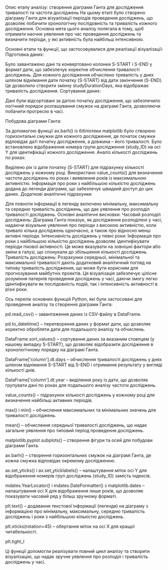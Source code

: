 Опис етапу аналізу: створення діаграми Ганта для дослідження тривалості та частоти досліджень
На цьому етапі було створено діаграму Ганта для візуалізації періодів проведення досліджень, що дозволяє побачити хронологічну послідовність та тривалість кожного дослідження. Основна мета цього аналізу полягала в тому, щоб отримати наочне уявлення про час проведення досліджень та визначити періоди, у які активність була найбільш інтенсивною.

Основні етапи та функції, що застосовувалися для реалізації візуалізації:
Підготовка даних:

Було завантажено дані та конвертовано колонки S-START і S-END у формат дати, що забезпечує коректне обчислення тривалості досліджень.
Для кожного дослідження обчислено тривалість у днях шляхом віднімання дати початку (S-START) від дати закінчення (S-END). Це дозволило створити змінну studyDurationDays, яка відображає тривалість дослідження.
Сортування даних:

Дані були відсортовані за датою початку дослідження, що забезпечило логічний порядок розташування смужок на діаграмі Ганта, дозволяючи побачити прогресію в часі.

Побудова діаграми Ганта:

За допомогою функції ax.barh() із бібліотеки matplotlib було створено горизонтальні смужки для кожного дослідження, де початок смужки відповідає даті початку дослідження, а довжина – його тривалості.
Було встановлено відображення номера групи дослідження (study_ID) на осі Y для ідентифікації кожного дослідження.
Аналіз кількості досліджень по роках:

Виділено рік із дати початку (S-START) для підрахунку кількості досліджень у кожному році.
Використано value_counts() для визначення частоти досліджень по роках і виявлення років із максимальною активністю.
Інформація про роки з найбільшою кількістю досліджень додана до легенди діаграми, що забезпечує швидкий доступ до цих даних.
Додаткові аналітичні підрахунки:

Для повноти інформації в легенду включено мінімальну, максимальну та середню тривалість досліджень, що дає уявлення про розподіл тривалості досліджень.
Основні аналітичні висновки:
Часовий розподіл досліджень: Діаграма Ганта показує, як дослідження розподілені у часі, надаючи візуальне уявлення про періоди з високою активністю, коли тривало кілька досліджень одночасно, а також про відносно менш активні періоди.
Інтенсивність досліджень у певні роки: Інформація про роки з найбільшою кількістю досліджень дозволяє ідентифікувати періоди пікової активності. Це може вказувати на зовнішні фактори або зміни в галузі, що спонукали до збільшення кількості досліджень.
Тривалість досліджень: Розрахунки середньої, мінімальної та максимальної тривалості дають додатковий аналітичний погляд на типову тривалість дослідження, що може бути корисним для прогнозування майбутніх проектів.
Ця візуалізація забезпечує цілісне розуміння патернів проведення досліджень у часі, даючи змогу легко ідентифікувати як послідовність подій, так і інтенсивність активності в різні роки.

Ось перелік основних функцій Python, які були застосовані для проведення аналізу та створення діаграми Ганта:

pd.read_csv() – завантаження даних із CSV-файлу в DataFrame.

pd.to_datetime() – перетворення даних у формат дати, що дозволяє коректно обробляти дати для подальшого аналізу та обчислень.

DataFrame.sort_values() – сортування даних за вказаним стовпцем (у нашому випадку S-START), що дозволяє відобразити дослідження в хронологічному порядку на діаграмі Ганта.

DataFrame['column'].dt.days – обчислення тривалості досліджень у днях шляхом віднімання S-START від S-END і отримання результату у вигляді кількості днів.

DataFrame['column'].dt.year – виділення року із дати, що дозволяє групувати дані по роках для подальшого аналізу частоти досліджень.

value_counts() – підрахунок кількості досліджень у кожному році для визначення найбільш активних періодів.

max() і min() – обчислення максимальних та мінімальних значень для тривалості досліджень.

mean() – обчислення середньої тривалості досліджень, що надає загальне уявлення про типовий період проведення досліджень.

matplotlib.pyplot.subplots() – створення фігури та осей для побудови діаграми Ганта.

ax.barh() – створення горизонтальних смужок на діаграмі Ганта, де кожна смужка відповідає окремому дослідженню.

ax.set_yticks() і ax.set_yticklabels() – налаштування міток осі Y для відображення номерів груп досліджень (study_ID) замість індексів.

mdates.YearLocator() і mdates.DateFormatter() з matplotlib.dates – налаштування осі X для відображення лише років, що дозволяє показувати часовий ряд у більш зручному форматі.

plt.text() – додавання текстової інформації (легенди) на діаграму з інформацією про мінімальну, максимальну, середню тривалість досліджень і роки з найбільшою кількістю досліджень.

plt.xticks(rotation=45) – обертання міток на осі X для кращої читабельності.

plt.tight_l

Ці функції допомогли реалізувати повний цикл аналізу та створити візуалізацію, що надає зручне уявлення про розподіл і тривалість досліджень у часі.

